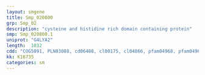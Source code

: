 ```yaml
---
layout: smgene
title: Smp_020800
grp: Smp_02
description: "cysteine and histidine rich domain containing protein"
smp: Smp_020800.1
uniprot: "G4LYA2"
length:  1032
cdd: "COG5091, PLN03088, cd06488, cl00175, cl04866, pfam04968, pfam04969"
kk: K16735
categories: sm
---
```

